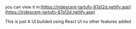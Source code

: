 you can view it in:[https://iridescent-tartufo-87a12d.netlify.app](https://iridescent-tartufo-87a12d.netlify.app)

This is just A UI builded using React UI no other features added
